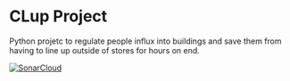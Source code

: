 # CLup Project

Python projetc to regulate people influx into buildings and save them from having to line up outside of stores for hours
on end.

[![SonarCloud](https://sonarcloud.io/images/project_badges/sonarcloud-white.svg)](https://sonarcloud.io/summary/new_code?id=UnimibSoftEngCourse2022_progetto-clup-1-gruppo-clup-1)